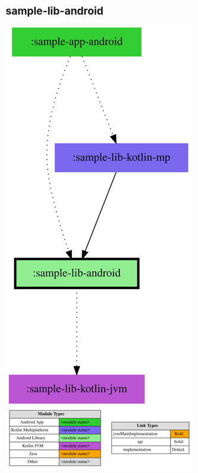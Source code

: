 # sample-lib-android

<!--region chart-->

![chart](charts/chart.svg)
![legend](../legend/legend.svg)
<!--endregion-->
